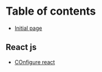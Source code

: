 # Table of contents

* [Initial page](README.md)

## React js

* [COnfigure react](react-js/configure-react.md)

